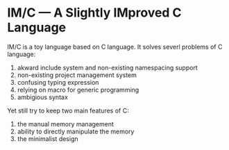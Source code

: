 # IM/C — A Slightly IMproved C Language

IM/C is a toy language based on C language. It solves severl problems of C language:

1. akward include system and non-existing namespacing support
2. non-existing project management system
3. confusing typing expression
4. relying on macro for generic programming
5. ambigious syntax

Yet still try to keep two main features of C:

1. the manual memory management
2. ability to directly manipulate the memory
3. the minimalist design
